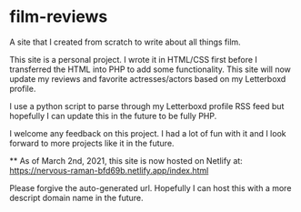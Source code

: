 # film-reviews
A site that I created from scratch to write about all things film.

This site is a personal project. I wrote it in HTML/CSS first before I transferred the HTML into PHP to add some functionality. This site
will now update my reviews and favorite actresses/actors based on my Letterboxd profile.

I use a python script to parse through my Letterboxd profile RSS feed but hopefully I can update this in the future to be fully PHP.

I welcome any feedback on this project. I had a lot of fun with it and I look forward to more projects like it in the future.

** As of March 2nd, 2021, this site is now hosted on Netlify at: https://nervous-raman-bfd69b.netlify.app/index.html

Please forgive the auto-generated url. Hopefully I can host this with a more descript domain name in the future.
